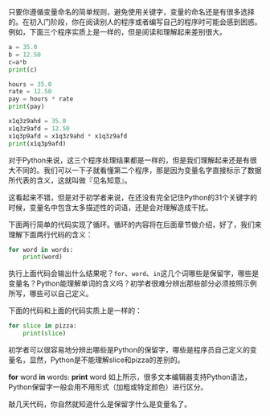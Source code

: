 只要你遵循变量命名的简单规则，避免使用关键字，变量的命名还是有很多选择的。在初入门阶段，你在阅读别人的程序或者编写自己的程序时可能会感到困惑。例如，下面三个程序实质上是一样的，但是阅读和理解起来差别很大。

```python
a = 35.0 
b = 12.50 
c=a*b 
print(c)
```

```python
hours = 35.0
rate = 12.50
pay = hours * rate
print(pay)
```

```python
x1q3z9ahd = 35.0
x1q3z9afd = 12.50
x1q3p9afd = x1q3z9ahd * x1q3z9afd
print(x1q3p9afd)
```
对于Python来说，这三个程序处理结果都是一样的，但是我们理解起来还是有很大不同的。我们可以一下子就看懂第二个程序，那是因为变量名字直接标示了数据所代表的含义，这就叫做『见名知意』。

这看起来不错，但是对于初学者来说，在还没有完全记住Python的31个关键字的时候，变量名中包含太多描述性的词语，还是会对理解造成干扰。

下面两行简单的代码实现了循环。循环的内容将在后面章节做介绍，好了，我们来理解下面两行代码的含义：
```python
for word in words: 
    print(word)
```
执行上面代码会输出什么结果呢？`for`、`word`、`in`这几个词哪些是保留字，哪些是变量名？Python能理解单词的含义吗？初学者很难分辨出那些部分必须按照示例所写，哪些可以自己定义。

下面的代码和上面的代码实质上是一样的：
```python
for slice in pizza: 
    print(slice)
```
初学者可以很容易地分辨出哪些是Python的保留字，哪些是程序员自己定义的变量名，显然，Python是不能理解slice和pizza的差别的。

**for** word **in** words:
        **print** word
如上所示，很多文本编辑器支持Python语法，Python保留字一般会用不用形式（加粗或特定颜色）进行区分。

敲几天代码，你自然就知道什么是保留字什么是变量名了。



